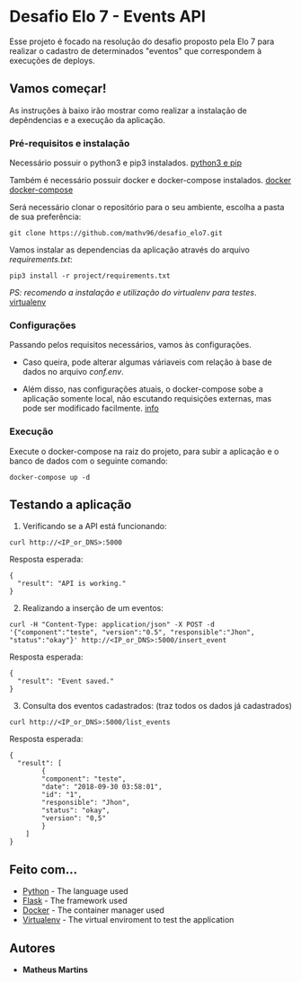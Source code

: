 # Desafio Elo 7 - Events API

Esse projeto é focado na resolução do desafio proposto pela Elo 7 para realizar o cadastro de determinados "eventos" que correspondem à execuções de deploys.

## Vamos começar!

As instruções à baixo irão mostrar como realizar a instalação de depêndencias e a execução da aplicação.

### **Pré-requisitos e instalação**

Necessário possuir o python3 e pip3 instalados. [python3 e pip](https://python.org.br/instalacao-linux/)

Também é necessário possuir docker e docker-compose instalados. [docker](https://docs.docker.com/v17.12/install/) [docker-compose](https://docs.docker.com/compose/install/)

Será necessário clonar o repositório para o seu ambiente, escolha a pasta de sua preferência:
```
git clone https://github.com/mathv96/desafio_elo7.git
```
Vamos instalar as dependencias da aplicação através do arquivo *requirements.txt*:
```
pip3 install -r project/requirements.txt
```
*PS: recomendo a instalação e utilização do virtualenv para testes*. [virtualenv](https://pythonacademy.com.br/blog/python-e-virtualenv-como-programar-em-ambientes-virtuais)

### **Configurações**

Passando pelos requisitos necessários, vamos às configurações.

- Caso queira, pode alterar algumas váriaveis com relação à base de dados no arquivo *conf.env*.

- Além disso, nas configurações atuais, o docker-compose sobe a aplicação somente local, não escutando requisições externas, mas pode ser modificado facilmente. [info](https://docs.docker.com/compose/extends/#example-use-case)

### **Execução**

Execute o docker-compose na raiz do projeto, para subir a aplicação e o banco de dados com o seguinte comando:
```
docker-compose up -d
```

## **Testando a aplicação**

1) Verificando se a API está funcionando:
```
curl http://<IP_or_DNS>:5000
```
Resposta esperada:
```
{
  "result": "API is working."
}
```

2) Realizando a inserção de um eventos:
```
curl -H "Content-Type: application/json" -X POST -d '{"component":"teste", "version":"0.5", "responsible":"Jhon", "status":"okay"}' http://<IP_or_DNS>:5000/insert_event
```
Resposta esperada:
```
{
  "result": "Event saved."
}
```

3) Consulta dos eventos cadastrados: (traz todos os dados já cadastrados)
```
curl http://<IP_or_DNS>:5000/list_events
```
Resposta esperada:
```
{
  "result": [
        {
        "component": "teste", 
        "date": "2018-09-30 03:58:01", 
        "id": "1", 
        "responsible": "Jhon", 
        "status": "okay",
        "version": "0,5"
        }
    ]
}
```

## **Feito com...**

* [Python](https://www.python.org/doc/) - The language used
* [Flask](http://flask.pocoo.org/docs/1.0/) - The framework used
* [Docker](https://docs.docker.com/) - The container manager used
* [Virtualenv](https://virtualenv.pypa.io/en/stable/) - The virtual enviroment to test the application

## **Autores**

* **Matheus Martins** 


